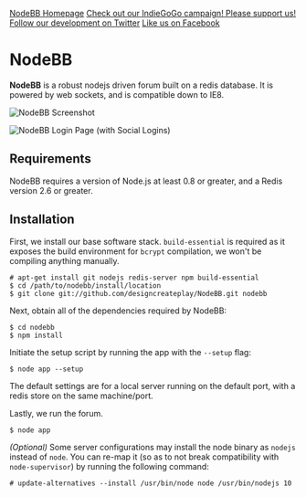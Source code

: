 [NodeBB Homepage](http://www.nodebb.org/ "NodeBB")
[Check out our IndieGoGo campaign! Please support us!](http://https://www.indiegogo.com/projects/nodebb-the-discussion-platform-of-the-future/ "IndieGoGo")
[Follow our development on Twitter](http://www.twitter.com/NodeBB/ "NodeBB Twitter")
[Like us on Facebook](http://www.facebook.com/NodeBB/ "NodeBB Facebook")


# NodeBB
**NodeBB** is a robust nodejs driven forum built on a redis database. It is powered by web sockets, and is compatible down to IE8.

![NodeBB Screenshot](http://i.imgur.com/mxRmLAg.png)

![NodeBB Login Page (with Social Logins)](http://i.imgur.com/q5tUUHW.png)

## Requirements

NodeBB requires a version of Node.js at least 0.8 or greater, and a Redis version 2.6 or greater.

## Installation

First, we install our base software stack. `build-essential` is required as it exposes the build environment for `bcrypt` compilation, we won't be compiling anything manually.

	# apt-get install git nodejs redis-server npm build-essential
	$ cd /path/to/nodebb/install/location
	$ git clone git://github.com/designcreateplay/NodeBB.git nodebb

Next, obtain all of the dependencies required by NodeBB:

    $ cd nodebb
    $ npm install

Initiate the setup script by running the app with the `--setup` flag:

    $ node app --setup

The default settings are for a local server running on the default port, with a redis store on the same machine/port.

Lastly, we run the forum.

    $ node app

*(Optional)* Some server configurations may install the node binary as `nodejs` instead of `node`. You can re-map it (so as to not break compatibility with `node-supervisor`) by running the following command:

    # update-alternatives --install /usr/bin/node node /usr/bin/nodejs 10